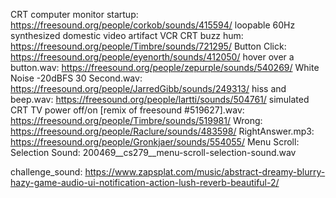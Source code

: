 CRT computer monitor startup: https://freesound.org/people/corkob/sounds/415594/
loopable 60Hz synthesized domestic video artifact VCR CRT buzz hum: https://freesound.org/people/Timbre/sounds/721295/
Button Click: https://freesound.org/people/eyenorth/sounds/412050/
hover over a button.wav: https://freesound.org/people/zepurple/sounds/540269/
White Noise -20dBFS 30 Second.wav: https://freesound.org/people/JarredGibb/sounds/249313/
hiss and beep.wav: https://freesound.org/people/lartti/sounds/504761/
simulated CRT TV power off/on [remix of freesound #519627].wav: https://freesound.org/people/Timbre/sounds/519981/
Wrong: https://freesound.org/people/Raclure/sounds/483598/
RightAnswer.mp3: https://freesound.org/people/Gronkjaer/sounds/554055/
Menu Scroll: Selection Sound: 200469\_\_cs279\_\_menu-scroll-selection-sound.wav

challenge_sound: https://www.zapsplat.com/music/abstract-dreamy-blurry-hazy-game-audio-ui-notification-action-lush-reverb-beautiful-2/
